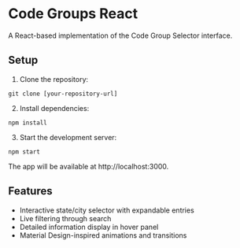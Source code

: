 # Code Groups React

A React-based implementation of the Code Group Selector interface.

## Setup

1. Clone the repository:
```
git clone [your-repository-url]
```

2. Install dependencies:
```
npm install
```

3. Start the development server:
```
npm start
```

The app will be available at http://localhost:3000.

## Features

- Interactive state/city selector with expandable entries
- Live filtering through search
- Detailed information display in hover panel
- Material Design-inspired animations and transitions 